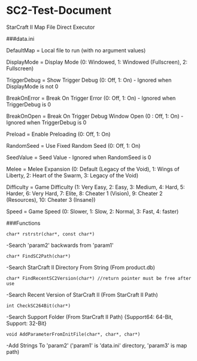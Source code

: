 # SC2-Test-Document
StarCraft II Map File Direct Executor


###data.ini

DefaultMap = Local file to run (with no argument values)

DisplayMode = Display Mode (0: Windowed, 1: Windowed (Fullscreen), 2: Fullscreen)

TriggerDebug = Show Trigger Debug (0: Off, 1: On) - Ignored when DisplayMode is not 0

BreakOnError = Break On Trigger Error (0: Off, 1: On) - Ignored when TriggerDebug is 0

BreakOnOpen = Break On Trigger Debug Window Open (0 : Off, 1: On) - Ignored when TriggerDebug is 0

Preload = Enable Preloading (0: Off, 1: On)

RandomSeed = Use Fixed Random Seed (0: Off, 1: On)

SeedValue = Seed Value - Ignored when RandomSeed is 0

Melee = Melee Expansion (0: Default (Legacy of the Void), 1: Wings of Liberty, 2: Heart of the Swarm, 3: Legacy of the Void)

Difficulty = Game Difficulty (1: Very Easy, 2: Easy, 3: Medium, 4: Hard, 5: Harder, 6: Very Hard, 7: Elite, 8: Cheater 1 (Vision), 9: Cheater 2 (Resources), 
10: Cheater 3 (Insane))

Speed = Game Speed (0: Slower, 1: Slow, 2: Normal, 3: Fast, 4: faster)

###Functions

```char* rstrstr(char*, const char*)```

-Search 'param2' backwards from 'param1'

```char* FindSC2Path(char*)```

-Search StarCraft II Directory From String (From product.db)

```char* FindRecentSC2Version(char*) //return pointer must be free after use```

-Search Recent Version of StarCraft II (From StarCraft II Path)

```int CheckSC264Bit(char*)```

-Search Support Folder (From StarCraft II Path) {Support64: 64-Bit, Support: 32-Bit}

```void AddParameterFromInitFile(char*, char*, char*)```

-Add Strings To 'param2' ('param1' is 'data.ini' directory, 'param3' is map path)
